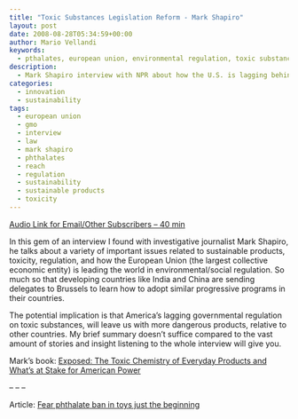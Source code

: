 ```yaml
---
title: "Toxic Substances Legislation Reform - Mark Shapiro"
layout: post
date: 2008-08-28T05:34:59+00:00
author: Mario Vellandi
keywords:
  - pthalates, european union, environmental regulation, toxic substances, eco product, sustainability, united states, mark schapiro
description:
  - Mark Shapiro interview with NPR about how the U.S. is lagging behind the European Union in environmental regulation for sustainable products.
categories:
  - innovation
  - sustainability
tags:
  - european union
  - gmo
  - interview
  - law
  - mark shapiro
  - phthalates
  - reach
  - regulation
  - sustainability
  - sustainable products
  - toxicity
---
```

[Audio Link for Email/Other Subscribers &#8211; 40 min](../mark-shapiro-exposing-a-toxic-us-policy/ "Interview with Mark Schapiro, author of Exposed")

In this gem of an interview I found with investigative journalist Mark Shapiro, he talks about a variety of important issues related to sustainable products, toxicity, regulation, and how the European Union (the largest collective economic entity) is leading the world in environmental/social regulation. So much so that developing countries like India and China are sending delegates to Brussels to learn how to adopt similar progressive programs in their countries.

The potential implication is that America&#8217;s lagging governmental regulation on toxic substances, will leave us with more dangerous products, relative to other countries. My brief summary doesn&#8217;t suffice compared to the vast amount of stories and insight listening to the whole interview will give you.

Mark&#8217;s book: [Exposed: The Toxic Chemistry of Everyday Products and What&#8217;s at Stake for American Power](http://www.amazon.com/Exposed-Chemistry-Everyday-Products-American/dp/1933392150/ref=pd_bbs_sr_1?ie=UTF8&s=books&qid=1219915125&sr=8-1)

&#8211; &#8211; &#8211;

Article: [Fear phthalate ban in toys just the beginning](http://www.prw.com/homePBP_NADetail_UP.aspx?ID_Site=818&ID_Article=25067&mode=1&curpage=0)
